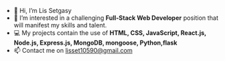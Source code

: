 - 👋 Hi, I’m Lis Setgasy
- 👀 I’m interested in a challenging **Full-Stack Web Developer** position that will manifest my skills and talent.     
- :computer: My projects contain the use of **HTML, CSS, JavaScript, React.js, Node.js, Express.js, MongoDB, mongoose, Python,flask**
- 📫 Contact me on lisset10590@gmail.com 

<!---
lis10590/lis10590 is a ✨ special ✨ repository because its `README.md` (this file) appears on your GitHub profile.
You can click the Preview link to take a look at your changes.
--->
